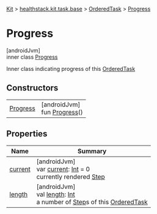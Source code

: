 
[Kit](../../../../kit.html) > [healthstack.kit.task.base](../../index.html) > [OrderedTask](../index.html) > [Progress](index.html)



# Progress



[androidJvm]\
inner class [Progress](index.html)

Inner class indicating progress of this [OrderedTask](../index.html)



## Constructors


| | |
|---|---|
| [Progress](-progress.html) | [androidJvm]<br>fun [Progress](-progress.html)() |


## Properties


| Name | Summary |
|---|---|
| [current](current.html) | [androidJvm]<br>var [current](current.html): [Int](https://kotlinlang.org/api/latest/jvm/stdlib/kotlin/-int/index.html) = 0<br>currently rendered [Step](../../-step/index.html) |
| [length](length.html) | [androidJvm]<br>val [length](length.html): [Int](https://kotlinlang.org/api/latest/jvm/stdlib/kotlin/-int/index.html)<br>a number of [Step](../../-step/index.html)s of this [OrderedTask](../index.html) |

